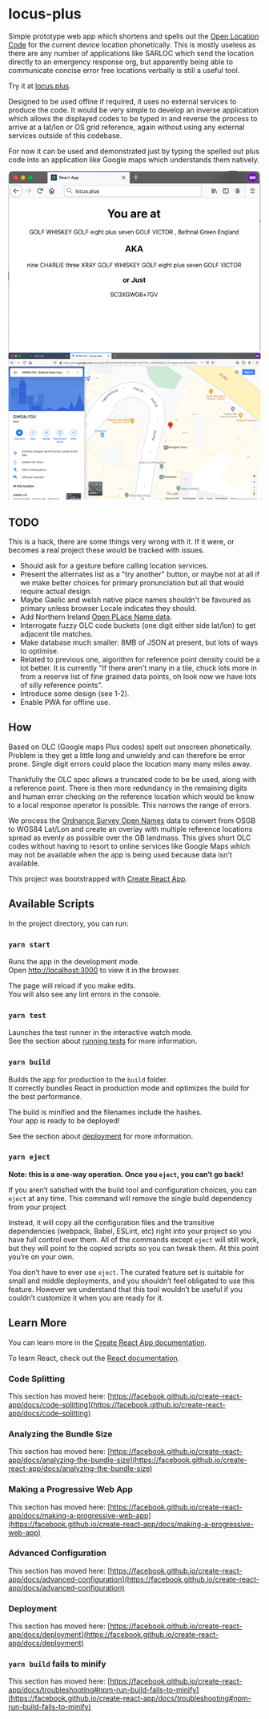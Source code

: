 # locus-plus

Simple prototype web app which shortens and spells out the [Open Location Code](https://en.wikipedia.org/wiki/Open_Location_Code) for the current device location phonetically. This is mostly useless as there are any number of applications like SARLOC which send the location directly to an emergency response org, but apparently being able to communicate concise error free locations verbally is still a useful tool.

Try it at [locus.plus](https://locus.plus).

Designed to be used offine if required, it uses no external services to produce the code. It would be very simple to develop an inverse application which allows the displayed codes to be typed in and reverse the process to arrive at a lat/lon or OS grid reference, again without using any external services outside of this codebase.

For now it can be used and demonstrated just by typing the spelled out plus code into an application like Google maps which understands them natively.

![locus-plus output](images/locus-plus.png)
![into Google Maps](images/maps-detail.png)
## TODO

This is a hack, there are some things very wrong with it. If it were, or becomes a real project these would be tracked with issues.

 * Should ask for a gesture before calling location services.
 * Present the alternates list as a "try another" button, or maybe not at all if we make better choices for primary pronunciation but all that would require actual design.
 * Maybe Gaelic and welsh native place names shouldn't be favoured as primary unless browser Locale indicates they should.
 * Add Northern Ireland [Open PLace Name data](https://www.opendatani.gov.uk/).
 * Interrogate fuzzy OLC code buckets (one digit either side lat/lon) to get adjacent tile matches.
 * Make database much smaller: 8MB of JSON at present, but lots of ways to optimise.
 * Related to previous one, algorithm for reference point density could be a lot better. It is currently "If there aren't many in a tile, chuck lots more in from a reserve list of fine grained data points, oh look now we have lots of silly reference points".
 * Introduce some design (see 1-2).
 * Enable PWA for offline use.


## How

Based on OLC (Google maps Plus codes) spelt out onscreen phonetically. Problem is they get a little long and unwieldy and can therefore be error prone. Single digit errors could place the location many many miles away.

Thankfully the OLC spec allows a truncated code to be be used, along with a reference point. There is then more redundancy in the remaining digits and human error checking on the reference location which would be know to a local response operator is possible. This narrows the range of errors.

We process the [Ordnance Survey Open Names](https://www.ordnancesurvey.co.uk/business-government/products/open-map-names) data to convert from OSGB to WGS84 Lat/Lon and create an overlay with multiple reference locations spread as evenly as possible over the GB landmass. This gives short OLC codes without having to resort to online services like Google Maps which may not be available when the app is being used because data isn't available.

This project was bootstrapped with [Create React App](https://github.com/facebook/create-react-app).

## Available Scripts

In the project directory, you can run:

### `yarn start`

Runs the app in the development mode.\
Open [http://localhost:3000](http://localhost:3000) to view it in the browser.

The page will reload if you make edits.\
You will also see any lint errors in the console.

### `yarn test`

Launches the test runner in the interactive watch mode.\
See the section about [running tests](https://facebook.github.io/create-react-app/docs/running-tests) for more information.

### `yarn build`

Builds the app for production to the `build` folder.\
It correctly bundles React in production mode and optimizes the build for the best performance.

The build is minified and the filenames include the hashes.\
Your app is ready to be deployed!

See the section about [deployment](https://facebook.github.io/create-react-app/docs/deployment) for more information.

### `yarn eject`

**Note: this is a one-way operation. Once you `eject`, you can’t go back!**

If you aren’t satisfied with the build tool and configuration choices, you can `eject` at any time. This command will remove the single build dependency from your project.

Instead, it will copy all the configuration files and the transitive dependencies (webpack, Babel, ESLint, etc) right into your project so you have full control over them. All of the commands except `eject` will still work, but they will point to the copied scripts so you can tweak them. At this point you’re on your own.

You don’t have to ever use `eject`. The curated feature set is suitable for small and middle deployments, and you shouldn’t feel obligated to use this feature. However we understand that this tool wouldn’t be useful if you couldn’t customize it when you are ready for it.

## Learn More

You can learn more in the [Create React App documentation](https://facebook.github.io/create-react-app/docs/getting-started).

To learn React, check out the [React documentation](https://reactjs.org/).

### Code Splitting

This section has moved here: [https://facebook.github.io/create-react-app/docs/code-splitting](https://facebook.github.io/create-react-app/docs/code-splitting)

### Analyzing the Bundle Size

This section has moved here: [https://facebook.github.io/create-react-app/docs/analyzing-the-bundle-size](https://facebook.github.io/create-react-app/docs/analyzing-the-bundle-size)

### Making a Progressive Web App

This section has moved here: [https://facebook.github.io/create-react-app/docs/making-a-progressive-web-app](https://facebook.github.io/create-react-app/docs/making-a-progressive-web-app)

### Advanced Configuration

This section has moved here: [https://facebook.github.io/create-react-app/docs/advanced-configuration](https://facebook.github.io/create-react-app/docs/advanced-configuration)

### Deployment

This section has moved here: [https://facebook.github.io/create-react-app/docs/deployment](https://facebook.github.io/create-react-app/docs/deployment)

### `yarn build` fails to minify

This section has moved here: [https://facebook.github.io/create-react-app/docs/troubleshooting#npm-run-build-fails-to-minify](https://facebook.github.io/create-react-app/docs/troubleshooting#npm-run-build-fails-to-minify)
